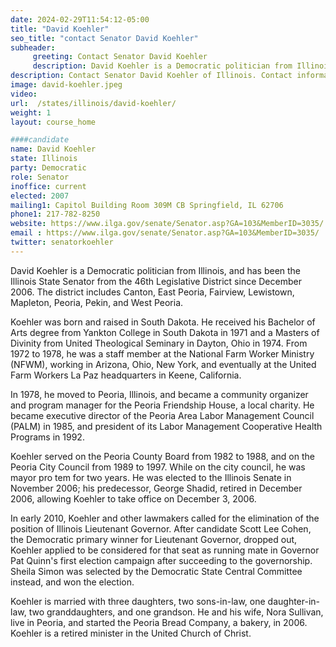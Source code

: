 ```yaml
---
date: 2024-02-29T11:54:12-05:00
title: "David Koehler"
seo_title: "contact Senator David Koehler"
subheader:
     greeting: Contact Senator David Koehler
     description: David Koehler is a Democratic politician from Illinois, and has been the Illinois State Senator from the 46th Legislative District since December 2006. The district includes Canton, East Peoria, Fairview, Lewistown, Mapleton, Peoria, Pekin, and West Peoria.
description: Contact Senator David Koehler of Illinois. Contact information for David Koehler includes email address, phone number, and mailing address.
image: david-koehler.jpeg
video:
url:  /states/illinois/david-koehler/
weight: 1
layout: course_home

####candidate
name: David Koehler
state: Illinois
party: Democratic
role: Senator
inoffice: current
elected: 2007
mailing1: Capitol Building Room 309M CB Springfield, IL 62706
phone1: 217-782-8250
website: https://www.ilga.gov/senate/Senator.asp?GA=103&MemberID=3035/
email : https://www.ilga.gov/senate/Senator.asp?GA=103&MemberID=3035/
twitter: senatorkoehler
---
```


David Koehler is a Democratic politician from Illinois, and has been the Illinois State Senator from the 46th Legislative District since December 2006. The district includes Canton, East Peoria, Fairview, Lewistown, Mapleton, Peoria, Pekin, and West Peoria.

Koehler was born and raised in South Dakota. He received his Bachelor of Arts degree from Yankton College in South Dakota in 1971 and a Masters of Divinity from United Theological Seminary in Dayton, Ohio in 1974. From 1972 to 1978, he was a staff member at the National Farm Worker Ministry (NFWM), working in Arizona, Ohio, New York, and eventually at the United Farm Workers La Paz headquarters in Keene, California.

In 1978, he moved to Peoria, Illinois, and became a community organizer and program manager for the Peoria Friendship House, a local charity. He became executive director of the Peoria Area Labor Management Council (PALM) in 1985, and president of its Labor Management Cooperative Health Programs in 1992.

Koehler served on the Peoria County Board from 1982 to 1988, and on the Peoria City Council from 1989 to 1997. While on the city council, he was mayor pro tem for two years. He was elected to the Illinois Senate in November 2006; his predecessor, George Shadid, retired in December 2006, allowing Koehler to take office on December 3, 2006.

In early 2010, Koehler and other lawmakers called for the elimination of the position of Illinois Lieutenant Governor. After candidate Scott Lee Cohen, the Democratic primary winner for Lieutenant Governor, dropped out, Koehler applied to be considered for that seat as running mate in Governor Pat Quinn's first election campaign after succeeding to the governorship. Sheila Simon was selected by the Democratic State Central Committee instead, and won the election.

Koehler is married with three daughters, two sons-in-law, one daughter-in-law, two granddaughters, and one grandson. He and his wife, Nora Sullivan, live in Peoria, and started the Peoria Bread Company, a bakery, in 2006. Koehler is a retired minister in the United Church of Christ.
